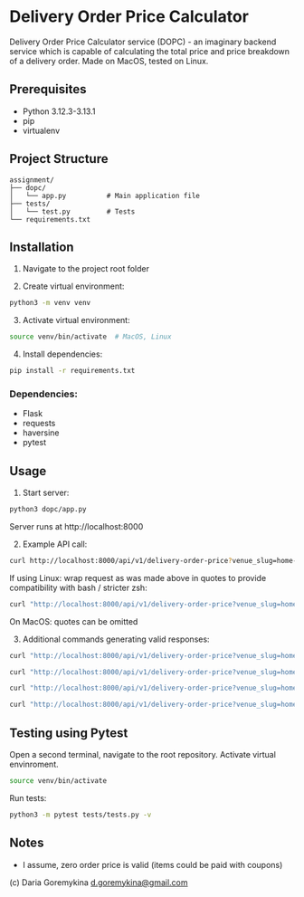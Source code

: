 # Delivery Order Price Calculator

Delivery Order Price Calculator service (DOPC) - an imaginary backend service which is capable of calculating the total price and price breakdown of a delivery order.
Made on MacOS, tested on Linux.

## Prerequisites

- Python 3.12.3-3.13.1
- pip
- virtualenv


## Project Structure
```
assignment/
├── dopc/
│   └── app.py          # Main application file
├── tests/
│   └── test.py         # Tests
└── requirements.txt
```

## Installation

1. Navigate to the project root folder

2. Create virtual environment:
```bash
python3 -m venv venv
```

3. Activate virtual environment:
```bash
source venv/bin/activate  # MacOS, Linux
```

4. Install dependencies:
```bash
pip install -r requirements.txt
```

### Dependencies:
- Flask
- requests
- haversine
- pytest

## Usage

1. Start server:
```bash
python3 dopc/app.py
```
Server runs at http://localhost:8000

2. Example API call:
```bash
curl http://localhost:8000/api/v1/delivery-order-price?venue_slug=home-assignment-venue-helsinki&cart_value=1000&user_lat=60.17094&user_lon=24.93087
```
If using Linux: wrap request as was made above in quotes to provide compatibility with bash / stricter zsh:
```bash
curl "http://localhost:8000/api/v1/delivery-order-price?venue_slug=home-assignment-venue-helsinki&cart_value=1000&user_lat=60.17094&user_lon=24.93087"
```
On MacOS: quotes can be omitted

3. Additional commands generating valid responses:
```bash
curl "http://localhost:8000/api/v1/delivery-order-price?venue_slug=home-assignment-venue-helsinki&cart_value=1000&user_lat=60.18094&user_lon=24.93087"

curl "http://localhost:8000/api/v1/delivery-order-price?venue_slug=home-assignment-venue-stockholm&cart_value=10000&user_lat=59.35683&user_lon=18.03150"

curl "http://localhost:8000/api/v1/delivery-order-price?venue_slug=home-assignment-venue-berlin&cart_value=1000&user_lat=52.51032&user_lon=13.45361"

curl "http://localhost:8000/api/v1/delivery-order-price?venue_slug=home-assignment-venue-tokyo&cart_value=700&user_lat=35.65591&user_lon=139.71153"
```

## Testing using Pytest

Open a second terminal, navigate to the root repository.
Activate virtual envinroment.
```bash
source venv/bin/activate
```
Run tests:
```bash
python3 -m pytest tests/tests.py -v
```

## Notes
- I assume, zero order price is valid (items could be paid with coupons)

(c) Daria Goremykina
d.goremykina@gmail.com
